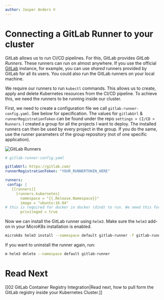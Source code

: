 ```yaml
---
author: Jasper Anders ©
---
```


# Connecting a GitLab Runner to your cluster

GitLab allows us to run CI/CD pipelines. For this, GitLab provides _GitLab Runners_. These runners can run on almost anywhere. If you use the official [GitLab](https://gitlab.com) instance, for example, you can use _shared_ runners provided by GitLab for all its users. You could also run the GitLab runners
on your local machine.

We require our runners to run `kubectl` commands. This allows us to create, apply and delete Kubernetes resources from the CI/CD pipeline. To achieve this, we need the runners to be running inside our cluster.

First, we need to create a configuration file we call `gitlab-runner-config.yaml`. See below for specification. The values for `gitlabUrl` & `runnerRegistrationToken` can be found under the repo `settings > CI/CD > Runners`. I created a group for all the projects I want to deploy. The installed runners can then be used by every project in the group. If you do the same, use the runner parameters of the group repository (not of one specific application).

![GitLab Runners](./attachments/RunnersSetup.png)

```YAML
# gitlab-runner-config.yaml

gitlabUrl: https://gitlab.com/
runnerRegistrationToken: "YOUR_RUNNERTOKEN_HERE"

runners:
 config: |
   [[runners]]
     [runners.kubernetes]
       namespace = "{{.Release.Namespace}}"
       image = "ubuntu:16.04"
# this is required for docker in docker (dind) to run. We need this for our CI/CD to build containers.
       privileged = true
```

Now we can install the GitLab runner using `helm3`. Make sure the `helm3` add-on in your MicroK8s installation is enabled.

```bash
microk8s helm3 install --namespace default gitlab-runner -f gitlab-runner-config.yaml gitlab/gitlab-runner
```

If you want to uninstall the runner again, run:

```bash
m helm3 delete --namespace default gitlab-runner
```

# Read Next

[[02 GitLab Container Registry Integration|Read next, how to pull form the GitLab registry inside your Kubernetes Cluster.]]